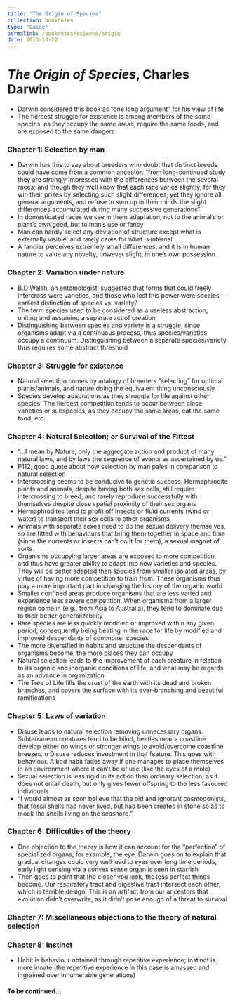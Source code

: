 ```yaml
---
title: "The Origin of Species"
collection: booknotes
type: "Guide"
permalink: /booknotes/science/origin
date: 2023-10-22
---
```


# *The Origin of Species*, Charles Darwin
*	Darwin considered this book as “one long argument” for his view of life
*	The fiercest struggle for existence is among members of the same species, as they occupy the same areas, require the same foods, and are exposed to the same dangers
### Chapter 1: Selection by man
*	Darwin has this to say about breeders who doubt that distinct breeds could have come from a common ancestor: “from long-continued study they are strongly impressed with the differences between the several races; and though they well know that each race varies slightly, for they win their prizes by selecting such slight differences, yet they ignore all general arguments, and refuse to sum up in their minds the slight differences accumulated during many successive generations”
*	In domesticated races we see in them adaptation, not to the animal’s or plant’s own good, but to man’s use or fancy
*	Man can hardly select any deviation of structure except what is externally visible; and rarely cares for what is internal
*	A fancier perceives extremely small differences, and it is in human nature to value any novelty, however slight, in one’s own possession
### Chapter 2: Variation under nature
*	B.D Walsh, an entomologist, suggested that forms that could freely intercross were varieties, and those who lost this power were species — earliest distinction of species vs. variety?
*	The term species used to be considered as a useless abstraction, uniting and assuming a separate act of creation
*	Distinguishing between species and variety is a struggle, since organisms adapt via a continuous process, thus species/varieties occupy a continuum. Distinguishing between a separate species/variety thus requires some abstract threshold
### Chapter 3: Struggle for existence
*	Natural selection comes by analogy of breeders “selecting” for optimal plants/animals, and nature doing the equivalent thing unconsciously
*	Species develop adaptations as they struggle for life against other species. The fiercest competition tends to occur between close varieties or subspecies, as they occupy the same areas, eat the same food, etc.
### Chapter 4: Natural Selection; or Survival of the Fittest
*	“…I mean by Nature, only the aggregate action and product of many natural laws, and by laws the sequence of events as ascertained by us.”
*	P112, good quote about how selection by man pales in comparison to natural selection
*	Intercrossing seems to be conducive to genetic success. Hermaphrodite plants and animals, despite having both sex cells, still require intercrossing to breed, and rarely reproduce successfully with themselves despite close spatial proximity of their sex organs
*	Hermaphrodites tend to profit off insects or fluid currents (wind or water) to transport their sex cells to other organisms
*	Animals with separate sexes need to do the sexual delivery themselves, so are fitted with behaviours that bring them together in space and time (since the currents or insects can’t do it for them), a sexual magnet of sorts
*	Organisms occupying larger areas are exposed to more competition, and thus have greater ability to adapt into new varieties and species. They will be better adapted than species from smaller isolated areas, by virtue of having more competition to train from. These organisms thus play a more important part in changing the history of the organic world
*	Smaller confined areas produce organisms that are less varied and experience less severe competition. When organisms from a larger region come in (e.g., from Asia to Australia), they tend to dominate due to their better generalizability
*	Rare species are less quickly modified or improved within any given period, consequently being beating in the race for life by modified and improved descendants of commoner species
*	The more diversified in habits and structure the descendants of organisms become, the more places they can occupy
*	Natural selection leads to the improvement of each creature in relation to its organic and inorganic conditions of life, and what may be regards as an advance in organization
*	The Tree of Life fills the crust of the earth with its dead and broken branches, and covers the surface with its ever-branching and beautiful ramifications
### Chapter 5: Laws of variation
*	Disuse leads to natural selection removing unnecessary organs. Subterranean creatures tend to be blind, beetles near a coastline develop either no wings or stronger wings to avoid/overcome coastline breezes.
o	Disuse reduces investment in that feature. This goes with behaviour. A bad habit fades away if one manages to place themselves in an environment where it can’t be of use (like the eyes of a mole)
*	Sexual selection is less rigid in its action than ordinary selection, as it does not entail death, but only gives fewer offspring to the less favoured individuals
*	“I would almost as soon believe that the old and ignorant cosmogonists, that fossil shells had never lived, but had been created in stone so as to mock the shells living on the seashore.”
### Chapter 6: Difficulties of the theory
*	One objection to the theory is how it can account for the “perfection” of specialized organs, for example, the eye. Darwin goes on to explain that gradual changes could very well lead to eyes over long time periods, early light sensing via a convex sense organ is seen in starfish
*	Then goes to point that the closer you look, the less perfect things become. Our respiratory tract and digestive tract intersect each other, which is terrible design! This is an artifact from our ancestors that evolution didn’t overwrite, as it didn’t pose enough of a threat to survival
### Chapter 7: Miscellaneous objections to the theory of natural selection
### Chapter 8: Instinct
*	Habit is behaviour obtained through repetitive experience; instinct is more innate (the repetitive experience in this case is amassed and ingrained over innumerable generations)
#### To be continued…
